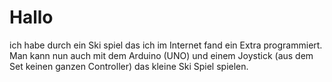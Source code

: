 # Hallo
ich habe durch ein Ski spiel das ich im Internet fand ein Extra programmiert.
Man kann nun auch mit dem Arduino (UNO) und einem Joystick (aus dem Set keinen 
ganzen Controller) das kleine Ski Spiel spielen.
